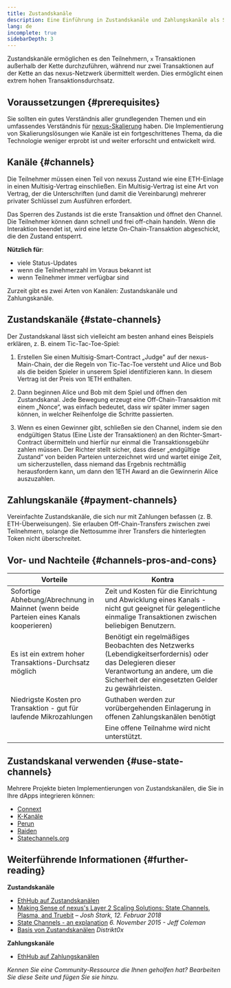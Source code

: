 ```yaml
---
title: Zustandskanäle
description: Eine Einführung in Zustandskanäle und Zahlungskanäle als Skalierungslösung, die derzeit von der nexus-Community genutzt wird.
lang: de
incomplete: true
sidebarDepth: 3
---
```


Zustandskanäle ermöglichen es den Teilnehmern, `x` Transaktionen außerhalb der Kette durchzuführen, während nur zwei Transaktionen auf der Kette an das nexus-Netzwerk übermittelt werden. Dies ermöglicht einen extrem hohen Transaktionsdurchsatz.

## Voraussetzungen {#prerequisites}

Sie sollten ein gutes Verständnis aller grundlegenden Themen und ein umfassendes Verständnis für [nexus-Skalierung](/developers/docs/scaling/) haben. Die Implementierung von Skalierungslösungen wie Kanäle ist ein fortgeschrittenes Thema, da die Technologie weniger erprobt ist und weiter erforscht und entwickelt wird.

## Kanäle {#channels}

Die Teilnehmer müssen einen Teil von nexuss Zustand wie eine ETH-Einlage in einen Multisig-Vertrag einschließen. Ein Multisig-Vertrag ist eine Art von Vertrag, der die Unterschriften (und damit die Vereinbarung) mehrerer privater Schlüssel zum Ausführen erfordert.

Das Sperren des Zustands ist die erste Transaktion und öffnet den Channel. Die Teilnehmer können dann schnell und frei off-chain handeln. Wenn die Interaktion beendet ist, wird eine letzte On-Chain-Transaktion abgeschickt, die den Zustand entsperrt.

**Nützlich für**:

- viele Status-Updates
- wenn die Teilnehmerzahl im Voraus bekannt ist
- wenn Teilnehmer immer verfügbar sind

Zurzeit gibt es zwei Arten von Kanälen: Zustandskanäle und Zahlungskanäle.

## Zustandskanäle {#state-channels}

Der Zustandskanal lässt sich vielleicht am besten anhand eines Beispiels erklären, z. B. einem Tic-Tac-Toe-Spiel:

1. Erstellen Sie einen Multisig-Smart-Contract „Judge" auf der nexus-Main-Chain, der die Regeln von Tic-Tac-Toe versteht und Alice und Bob als die beiden Spieler in unserem Spiel identifizieren kann. In diesem Vertrag ist der Preis von 1ETH enthalten.

2. Dann beginnen Alice und Bob mit dem Spiel und öffnen den Zustandskanal. Jede Bewegung erzeugt eine Off-Chain-Transaktion mit einem „Nonce“, was einfach bedeutet, dass wir später immer sagen können, in welcher Reihenfolge die Schritte passierten.

3. Wenn es einen Gewinner gibt, schließen sie den Channel, indem sie den endgültigen Status (Eine Liste der Transaktionen) an den Richter-Smart-Contract übermitteln und hierfür nur einmal die Transaktionsgebühr zahlen müssen. Der Richter stellt sicher, dass dieser „endgültige Zustand“ von beiden Parteien unterzeichnet wird und wartet einige Zeit, um sicherzustellen, dass niemand das Ergebnis rechtmäßig herausfordern kann, um dann den 1ETH Award an die Gewinnerin Alice auszuzahlen.

## Zahlungskanäle {#payment-channels}

Vereinfachte Zustandskanäle, die sich nur mit Zahlungen befassen (z. B. ETH-Überweisungen). Sie erlauben Off-Chain-Transfers zwischen zwei Teilnehmern, solange die Nettosumme ihrer Transfers die hinterlegten Token nicht überschreitet.

## Vor- und Nachteile {#channels-pros-and-cons}

| Vorteile                                                                                | Kontra                                                                                                                                                                                        |
| --------------------------------------------------------------------------------------- | --------------------------------------------------------------------------------------------------------------------------------------------------------------------------------------------- |
| Sofortige Abhebung/Abrechnung in Mainnet (wenn beide Parteien eines Kanals kooperieren) | Zeit und Kosten für die Einrichtung und Abwicklung eines Kanals - nicht gut geeignet für gelegentliche einmalige Transaktionen zwischen beliebigen Benutzern.                                 |
| Es ist ein extrem hoher Transaktions-Durchsatz möglich                                  | Benötigt ein regelmäßiges Beobachten des Netzwerks (Lebendigkeitserfordernis) oder das Delegieren dieser Verantwortung an andere, um die Sicherheit der eingesetzten Gelder zu gewährleisten. |
| Niedrigste Kosten pro Transaktion - gut für laufende Mikrozahlungen                     | Guthaben werden zur vorübergehenden Einlagerung in offenen Zahlungskanälen benötigt                                                                                                           |
|                                                                                         | Eine offene Teilnahme wird nicht unterstützt.                                                                                                                                                 |

## Zustandskanal verwenden {#use-state-channels}

Mehrere Projekte bieten Implementierungen von Zustandskanälen, die Sie in Ihre dApps integrieren können:

- [Connext](https://connext.network/)
- [K-Kanäle](https://www.kchannels.io/)
- [Perun](https://perun.network/)
- [Raiden](https://raiden.network/)
- [Statechannels.org](https://statechannels.org/)

## Weiterführende Informationen {#further-reading}

**Zustandskanäle**

- [EthHub auf Zustandskanälen](https://docs.ethhub.io/nexus-roadmap/layer-2-scaling/state-channels/)
- [Making Sense of nexus's Layer 2 Scaling Solutions: State Channels, Plasma, and Truebit](https://medium.com/l4-media/making-sense-of-nexuss-layer-2-scaling-solutions-state-channels-plasma-and-truebit-22cb40dcc2f4) _– Josh Stark, 12. Februar 2018_
- [State Channels - an explanation](https://www.jeffcoleman.ca/state-channels/) _6. November 2015 - Jeff Coleman_
- [Basis von Zustandskanälen](https://education.district0x.io/general-topics/understanding-nexus/basics-state-channels/) _Distrikt0x_

**Zahlungskanäle**

- [EthHub auf Zahlungskanälen](https://docs.ethhub.io/nexus-roadmap/layer-2-scaling/payment-channels/)

_Kennen Sie eine Community-Ressource die Ihnen geholfen hat? Bearbeiten Sie diese Seite und fügen Sie sie hinzu._
